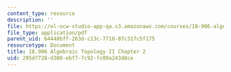 ```yaml
---
content_type: resource
description: ''
file: https://ol-ocw-studio-app-qa.s3.amazonaws.com/courses/18-906-algebraic-topology-ii-spring-2020/295d7728d300ebf77c92fc09a243d8ce_MIT18_906S20_ch2.pdf
file_type: application/pdf
parent_uid: 64448bff-263d-c13c-7710-87c317c5f175
resourcetype: Document
title: 18.906 Algebraic Topology II Chapter 2
uid: 295d7728-d300-ebf7-7c92-fc09a243d8ce
---
```

